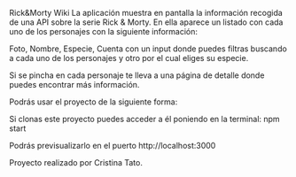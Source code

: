 Rick&Morty Wiki
La aplicación muestra en pantalla la información recogida de una API sobre la serie Rick & Morty. En ella aparece un listado con cada uno de los personajes con la siguiente información: 

Foto,
Nombre,
Especie,
Cuenta con un input donde puedes filtras buscando a cada uno de los personajes y otro por el cual eliges su especie.

Si se pincha en cada personaje te lleva a una página de detalle donde puedes encontrar más información.

Podrás usar el proyecto de la siguiente forma:

Si clonas este proyecto puedes acceder a él poniendo en la terminal: npm start

Podrás previsualizarlo en el puerto http://localhost:3000

Proyecto realizado por Cristina Tato.
